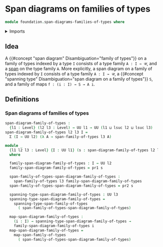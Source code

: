 # Span diagrams on families of types

```agda
module foundation.span-diagrams-families-of-types where
```

<details><summary>Imports</summary>

```agda
open import foundation.dependent-pair-types
open import foundation.spans-families-of-types
open import foundation.universe-levels
```

</details>

## Idea

A {{#concept "span diagram" Disambiguation="family of types"}} on a family of types indexed by a type `I` consists of a type family `A : I → 𝒰`, and a [span](foundation.spans-families-of-types.md) on the type family `A`. More explicitly, a span diagram on a family of types indexed by `I` consists of a type family `A : I → 𝒰`, a {{#concept "spanning type" Disambiguation="span diagram on a family of types"}} `S`, and a family of maps `f : (i : I) → S → A i`.

## Definitions

### Span diagrams of families of types

```agda
span-diagram-family-of-types :
  {l1 : Level} (l2 l3 : Level) → UU l1 → UU (l1 ⊔ lsuc l2 ⊔ lsuc l3)
span-diagram-family-of-types l2 l3 I =
  Σ (I → UU l2) (λ A → span-family-of-types l3 A)

module _
  {l1 l2 l3 : Level} {I : UU l1} (s : span-diagram-family-of-types l2 l3 I)
  where

  family-span-diagram-family-of-types : I → UU l2
  family-span-diagram-family-of-types = pr1 s

  span-family-of-types-span-diagram-family-of-types :
    span-family-of-types l3 family-span-diagram-family-of-types
  span-family-of-types-span-diagram-family-of-types = pr2 s

  spanning-type-span-diagram-family-of-types : UU l3
  spanning-type-span-diagram-family-of-types =
    spanning-type-span-family-of-types
      ( span-family-of-types-span-diagram-family-of-types)

  map-span-diagram-family-of-types :
    (i : I) → spanning-type-span-diagram-family-of-types →
    family-span-diagram-family-of-types i
  map-span-diagram-family-of-types =
    map-span-family-of-types
      ( span-family-of-types-span-diagram-family-of-types)
```

